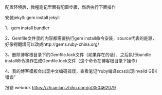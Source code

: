 配置环境后，教程笔记里面有配置步骤，然后执行下面操作

安装jekyll: gem install jekyll

1、gem install bundler

2、Gemfile文件里的内容都需要执行gem install命令安装，source代表的是源，好像得翻墙可以改成http://gems.ruby-china.org/

3、删除博客根目录下的Gemfile.lock文件（如果存在的话），之后执行bundle install命令操作生成Gemfile.lock文件（这个命令在博客根目录下操作）

4、我的博客模板会出现中文编码错误，查看笔记“ruby编译scss出现invalid GBK错误”

报错 webrick https://zhuanlan.zhihu.com/p/350462079
